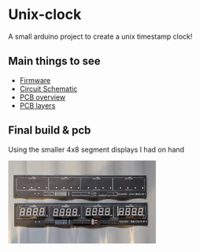 # Unix-clock
A small arduino project to create a unix timestamp clock!

## Main things to see

- [Firmware](https://github.com/Azurethi/Unix-clock/blob/master/firmware/final/final.ino)
- [Circuit Schematic](https://github.com/Azurethi/Unix-clock/blob/master/hardware/V1/Schematic_Unix-clock_V1.pdf)
- [PCB overview](https://github.com/Azurethi/Unix-clock/blob/master/hardware/V1/PCB_Unix-clock_V1_merge.pdf)
- [PCB layers](https://github.com/Azurethi/Unix-clock/tree/master/hardware/V1/PCB_Unix-clock_V1_layers)

## Final build & pcb

Using the smaller 4x8 segment displays I had on hand

<img src='img.jpg' width='300'>
